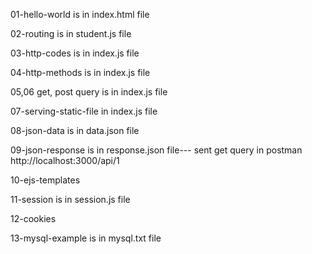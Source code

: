 01-hello-world is in index.html file 

02-routing is in student.js file

03-http-codes is in index.js file 

04-http-methods is in index.js file

05,06 get, post query is in index.js file

07-serving-static-file in index.js file

08-json-data is in data.json file

09-json-response is in response.json file--- sent get query in postman  http://localhost:3000/api/1

10-ejs-templates

11-session is in session.js file

12-cookies 

13-mysql-example is in mysql.txt file
